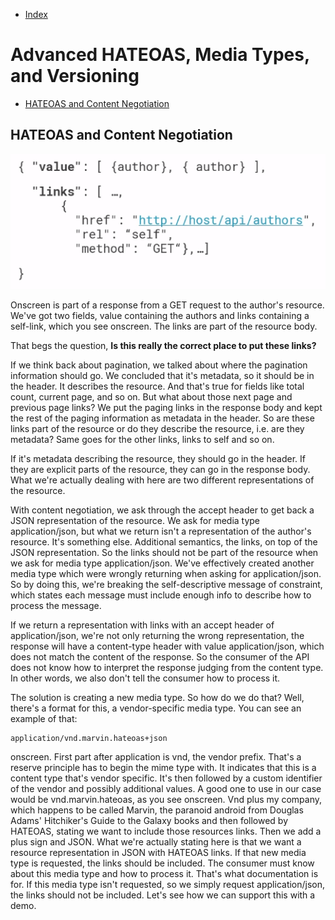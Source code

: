 - [Index](https://github.com/KiraDiShira/RESTful-API#restful-api)

# Advanced HATEOAS, Media Types, and Versioning 

- [HATEOAS and Content Negotiation](#hateoas-and-content-negotiation)

## HATEOAS and Content Negotiation

<img src="https://github.com/KiraDiShira/RESTful-API/blob/master/AdvancedHATEOAS/Images/ah1.PNG" />

Onscreen is part of a response from a GET request to the author's resource. We've got two fields, value containing the authors and links containing a self-link, which you see onscreen. The links are part of the resource body. 

That begs the question, **Is this really the correct place to put these links?**

If we think back about pagination, we talked about where the pagination information should go. We concluded that it's metadata, so it should be in the header. It describes the resource. And that's true for fields like total count, current page, and so on. But what about those next page and previous page links? We put the paging links in the response body and kept the rest of the paging information as metadata in the header. So are these links part of the resource or do they describe the resource, i.e. are they metadata? Same goes for the other links, links to self and so on. 

If it's metadata describing the resource, they should go in the header. If they are explicit parts of the resource, they can go in the response body. What we're actually dealing with here are two different representations of the resource.

With content negotiation, we ask through the accept header to get back a JSON representation of the resource. We ask for media type application/json, but what we return isn't a representation of the author's resource. It's something else. Additional semantics, the links, on top of the JSON representation. So the links should not be part of the resource when we ask for media type application/json. We've effectively created another media type which were wrongly returning when asking for application/json. So by doing this, we're breaking the self-descriptive message of constraint, which states each message must include enough info to describe how to process the message. 

If we return a representation with links with an accept header of application/json, we're not only returning the wrong representation, the response will have a content-type header with value application/json, which does not match the content of the response. So the consumer of the API does not know how to interpret the response judging from the content type. In other words, we also don't tell the consumer how to process it.

The solution is creating a new media type. So how do we do that? Well, there's a format for this, a vendor-specific media type. You can see an example of that:

```
application/vnd.marvin.hateoas+json
```


onscreen. First part after application is vnd, the vendor prefix. That's a reserve principle has to begin the mime type with. It indicates that this is a content type that's vendor specific. It's then followed by a custom identifier of the vendor and possibly additional values. A good one to use in our case would be vnd.marvin.hateoas, as you see onscreen. Vnd plus my company, which happens to be called Marvin, the paranoid android from Douglas Adams' Hitchiker's Guide to the Galaxy books and then followed by HATEOAS, stating we want to include those resources links. Then we add a plus sign and JSON. What we're actually stating here is that we want a resource representation in JSON with HATEOAS links. If that new media type is requested, the links should be included. The consumer must know about this media type and how to process it. That's what documentation is for. If this media type isn't requested, so we simply request application/json, the links should not be included. Let's see how we can support this with a demo.

```
